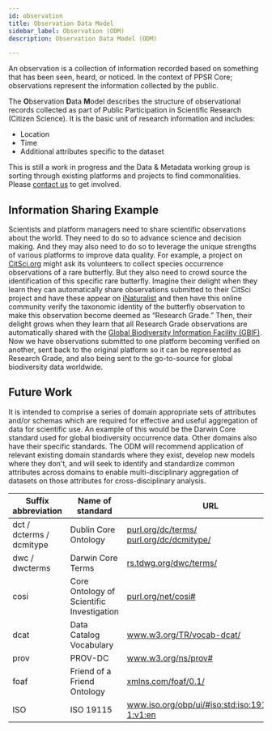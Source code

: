 ```yaml
---
id: observation
title: Observation Data Model
sidebar_label: Observation (ODM)
description: Observation Data Model (ODM)

---
```


An observation is a collection of information recorded based on something that has been seen, heard, or noticed. In the context of PPSR Core; observations represent the information collected by the public.

The **O**bservation **D**ata **M**odel describes the structure of observational records collected as part of Public Participation in Scientific Research (Citizen Science). It is the basic unit of research information and includes:
- Location
- Time
- Additional attributes specific to the dataset

This is still a work in progress and the Data & Metadata working group is sorting through existing platforms and projects to find commonalities. Please [contact us](contribute) to get involved.

## Information Sharing Example
Scientists and platform managers need to share scientific observations about the world. They need to do so to advance science and decision making. And they may also need to do so to leverage the unique strengths of various platforms to improve data quality. For example, a project on [CitSci.org](https://www.citsci.org/) might ask its volunteers to collect species occurrence observations of a rare butterfly. But they also need to crowd source the identification of this specific rare butterfly. Imagine their delight when they learn they can automatically share observations submitted to their CitSci project and have these appear on [iNaturalist](https://www.inaturalist.org/) and then have this online community verify the taxonomic identity of the butterfly observation to make this observation become deemed as “Research Grade.” Then, their delight grows when they learn that all Research Grade observations are automatically shared with the [Global Biodiversity Information Facility (GBIF)](https://www.gbif.org/). Now we have observations submitted to one platform becoming verified on another, sent back to the original platform so it can be represented as Research Grade, and also being sent to the go-to-source for global biodiversity data worldwide.

## Future Work
It is intended to comprise a series of domain appropriate sets of attributes and/or schemas which are required for effective and useful aggregation of data for scientific use. An example of this would be the Darwin Core standard used for global biodiversity occurrence data. Other domains also have their specific standards. The ODM will recommend application of relevant existing domain standards where they exist, develop new models where they don't, and will seek to identify and standardize common attributes across domains to enable multi-disciplinary aggregation of datasets on those attributes for cross-disciplinary analysis.


<table className="table table-bordered table-hover table-condensed">
<thead><tr><th title="Field #1">Suffix abbreviation</th>
<th title="Field #2">Name of standard</th>
<th title="Field #3">URL</th>
</tr></thead>
<tbody><tr>
<td>dct / dcterms / dcmitype</td>
<td>Dublin Core Ontology</td>
<td>
<a href="https://purl.org/dc/terms/">purl.org/dc/terms/</a> 
<br/>
<a href="https://purl.org/dc/dcmitype/">purl.org/dc/dcmitype/</a>
 </td>
</tr>
<tr>
<td>dwc / dwcterms</td>
<td>Darwin Core Terms</td>
<td>
<a href="http://rs.tdwg.org/dwc/terms/">rs.tdwg.org/dwc/terms/</a>
</td>
</tr>
<tr>
<td>cosi</td>
<td>Core Ontology of Scientific Investigation</td>
<td>
<a href="https://purl.org/net/cosi#">purl.org/net/cosi#</a>
</td>
</tr>
<tr>
<td>dcat</td>
<td>Data Catalog Vocabulary</td>
<td>
<a href="https://www.w3.org/TR/vocab-dcat/">www.w3.org/TR/vocab-dcat/</a>
</td>
</tr>
<tr>
<td>prov</td>
<td>PROV-DC</td>
<td>
<a href="https://www.w3.org/ns/prov#">www.w3.org/ns/prov#</a>
</td>
</tr>
<tr>
<td>foaf</td>
<td>Friend of a Friend Ontology</td>
<td>
<a href="http://xmlns.com/foaf/0.1/">xmlns.com/foaf/0.1/</a>
</td>
</tr>
<tr>
<td>ISO</td>
<td>ISO 19115</td>
<td>
<a href="https://www.iso.org/obp/ui/#iso:std:iso:19115:ed-1:v1:en">www.iso.org/obp/ui/#iso:std:iso:19115:ed-1:v1:en</a>
</td>
</tr>
</tbody></table>